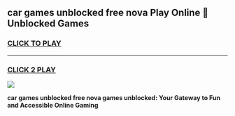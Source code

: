 
## car games unblocked free nova Play Online 👋 Unblocked Games
<h3>
<a href="https://premium.freeplayer.one?title=car_games_unblocked_free_nova&ref=19F">CLICK TO PLAY</a></h3>
<hr>

<h3>
<a href="https://premium.freeplayer.one?title=car_games_unblocked_free_nova&ref=19F">CLICK 2 PLAY</a>
  
</h3>

<a href="https://premium.freeplayer.one?title=car_games_unblocked_free_nova&ref=19F"><img src="https://clearcache.store/games.png"></a>


**car games unblocked free nova games unblocked: Your Gateway to Fun and Accessible Online Gaming**
